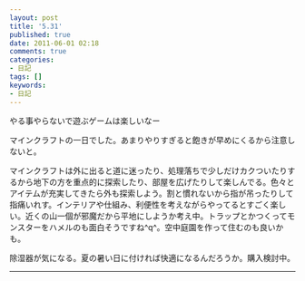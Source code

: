 ```yaml
---
layout: post
title: '5.31'
published: true
date: 2011-06-01 02:18
comments: true
categories:
- 日記
tags: []
keywords:
- 日記
---
```

やる事やらないで遊ぶゲームは楽しいなー

マインクラフトの一日でした。あまりやりすぎると飽きが早めにくるから注意しないと。

マインクラフトは外に出ると道に迷ったり、処理落ちで少しだけカクついたりするから地下の方を重点的に探索したり、部屋を広げたりして楽しんでる。色々とアイテムが充実してきたら外も探索しよう。割と慣れないから指が吊ったりして指痛いれす。インテリアや仕組み、利便性を考えながらやってるとすごく楽しい。近くの山一個が邪魔だから平地にしようか考え中。トラップとかつくってモンスターをハメルのも面白そうですね^q^。空中庭園を作って住むのも良いかも。

除湿器が気になる。夏の暑い日に付ければ快適になるんだろうか。購入検討中。

---

